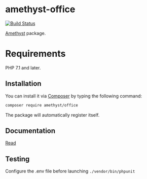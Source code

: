 # amethyst-office

[![Build Status](https://travis-ci.org/amethyst-php/office.svg?branch=master)](https://travis-ci.org/amethyst-php/office)

[Amethyst](https://github.com/amethyst-php/amethyst) package.

# Requirements

PHP 7.1 and later.

## Installation

You can install it via [Composer](https://getcomposer.org/) by typing the following command:

```bash
composer require amethyst/office
```

The package will automatically register itself.

## Documentation

[Read](docs/index.md)

## Testing

Configure the .env file before launching `./vendor/bin/phpunit`
